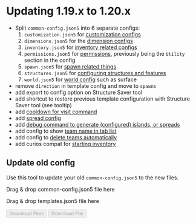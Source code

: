 # Updating 1.19.x to 1.20.x

- Split `common-config.json5` into 6 separate configs:
  1. `customization.json5` for [customization configs](config/customization.md)
  2. `dimensions.json5` for the [dimension configs](config/dimensions.md)
  3. `inventory.json5` for [inventory related configs](config/inventory.md)
  4. `permissions.json5` for [permissions](config/permissions.md), previously being the `Utility` section in the config
  5. `spawn.json5` for [spawn related things](config/spawn.md)
  6. `structures.json5` for [configuring structures and features](config/structures.md)
  7. `world.json5` for [world config](config/world.md) such as surface
- remove `direction` in template config and move to `spawns`
- add export to config option on Structure Saver tool
- add shortcut to restore previous template configuration with Structure Saver tool (see tooltip)
- add [cooldown for visit command](config/permissions.md#visits)
- add [spread config](packdev/packdev.md#configuring-templates)
- add [debug command to generate (configured) islands, or spreads](packdev/helpful.md#generate-command)
- add config to show [team name in tab list](config/customization.md#show-team-in-tab-list)
- add config to [delete teams automatically](config/customization.md#delete-teams-automatically)
- add curios compat for [starting inventory](config/inventory.md)

## Update old config

Use this tool to update your old `common-config.json5` to the new files.

<div class="container">
<div class="drop-area" id="drop-area" ondrop="handleDrop(event)" ondragover="handleDragOver(event)">
<p>Drag & drop common-config.json5 file here</p>
</div>
<div class="drop-area" id="templates-drop-area" ondrop="handleTemplatesDrop(event)" ondragover="handleDragOverTemplates(event)">
    <p>Drag &amp; drop templates.json5 file here</p>
</div>
</div>

<div class="container">
<button class="download-button" id="download-button" disabled onclick="createAndDownloadFiles()">Download Files</button>
<button class="download-button" id="templates-download-button" disabled onclick="createAndDownloadTemplatesFile()">Download File</button>
</div>